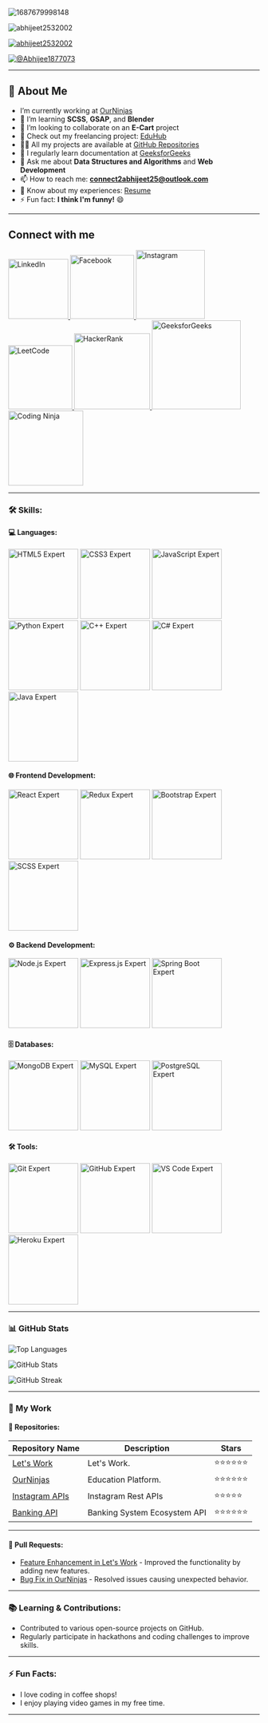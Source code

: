 ![1687679998148](https://github.com/user-attachments/assets/2655cff8-ef68-42bb-aed5-8f0e6c17843f)

<p align="left">
  <img src="https://komarev.com/ghpvc/?username=abhijeet2532002&label=Profile%20views&color=0e75b6&style=flat" alt="abhijeet2532002" />
</p>

<p align="left">
  <a href="https://github.com/ryo-ma/github-profile-trophy">
    <img src="https://github-profile-trophy.vercel.app/?username=abhijeet2532002" alt="abhijeet2532002" />
  </a>
</p>

<p align="left">
  <a href="https://x.com/Abhijee1877073" target="blank">
    <img src="https://img.shields.io/twitter/follow/Abhijee1877073?logo=twitter&style=for-the-badge" alt="@Abhijee1877073" />
  </a>
</p>

---

## 🔭 About Me
- I’m currently working at [OurNinjas](https://ninjasteam.vercel.app/)
- 🌱 I’m learning **SCSS**, **GSAP**, and **Blender**
- 👯 I’m looking to collaborate on an **E-Cart** project
- 🤝 Check out my freelancing project: [EduHub](https://github.com/abhijeet2532002/EduHub)
- 👨‍💻 All my projects are available at [GitHub Repositories](https://github.com/abhijeet2532002/?tab=repositories)
- 📝 I regularly learn documentation at [GeeksforGeeks](https://www.geeksforgeeks.org/)
- 💬 Ask me about **Data Structures and Algorithms** and **Web Development**
- 📫 How to reach me: **connect2abhijeet25@outlook.com**
- 📄 Know about my experiences: [Resume](https://drive.google.com/file/d/1vLwC0Xg-aUQeDY12zpiwlP8_h995xk4Q/view?usp=drive_link)
- ⚡ Fun fact: **I think I'm funny!** 😄

---


## Connect with me
<p align="left">
  <a href="https://www.linkedin.com/in/java-abhijeet/">
    <img src="https://img.shields.io/badge/LinkedIn-blue?style=flat-square&logo=linkedin&logoColor=white" alt="LinkedIn" width="120"/>
  </a>
  <a href="https://www.facebook.com/profile.php?id=100035690567591">
      <img src="https://img.shields.io/badge/Facebook-blue?style=flat-square&logo=facebook&logoColor=white" alt="Facebook" width="128"/>
  </a>
  <a href="https://www.instagram.com/abhijeet2532002/">
      <img src="https://img.shields.io/badge/Instagram-E4405F?style=flat-square&logo=instagram&logoColor=white" alt="Instagram" width="138"/>
  </a>
  <a href="https://leetcode.com/u/abhijeetkumar2532002/">
      <img src="https://img.shields.io/badge/LeetCode-FFA116?style=flat-square&logo=leetcode&logoColor=black" alt="LeetCode" width="128"/>
  </a>
  <a href="https://www.hackerrank.com/profile/abhijeetkumar251">
      <img src="https://img.shields.io/badge/HackerRank-2EC866?style=flat-square&logo=hackerrank&logoColor=white" alt="HackerRank" width="152"/>
  </a>
  <a href="https://www.geeksforgeeks.org/user/abhijeetkumar2532002/">
      <img src="https://img.shields.io/badge/GeeksforGeeks-0F9D58?style=flat-square&logo=geeksforgeeks&logoColor=white" alt="GeeksforGeeks" width="178"/>
  </a>
  <a href="https://www.codingninjas.com/">
    <img src="https://img.shields.io/badge/Coding%20Ninja-F57C00?style=flat-square&logo=codingninjas&logoColor=white" alt="Coding Ninja" width="150"/>
  </a>
</p>

---

### 🛠️ Skills:
#### 💻 Languages:
<p align="left">
  <img src="https://img.shields.io/badge/HTML5-Expert-orange" alt="HTML5 Expert"  width="140" />
  <img src="https://img.shields.io/badge/CSS3-Expert-orange" alt="CSS3 Expert"  width="140" />
  <img src="https://img.shields.io/badge/JavaScript-Expert-orange" alt="JavaScript Expert"  width="140" />
  <img src="https://img.shields.io/badge/Python-Expert-orange" alt="Python Expert"  width="140" />
  <img src="https://img.shields.io/badge/C++-Expert-orange" alt="C++ Expert"  width="140" />
  <img src="https://img.shields.io/badge/C%23-Expert-orange" alt="C# Expert"  width="140" />
  <img src="https://img.shields.io/badge/Java-Expert-orange" alt="Java Expert"  width="140" />
</p>

#### 🌐 Frontend Development:
<p align="left">
  <img src="https://img.shields.io/badge/React-Expert-orange" alt="React Expert"  width="140" />
  <img src="https://img.shields.io/badge/Redux-Expert-orange" alt="Redux Expert"  width="140" />
  <img src="https://img.shields.io/badge/Bootstrap-Expert-orange" alt="Bootstrap Expert"  width="140" />
  <img src="https://img.shields.io/badge/SCSS-Expert-orange" alt="SCSS Expert"  width="140" />
</p>

#### ⚙️ Backend Development:
<p align="left">
  <img src="https://img.shields.io/badge/Node.js-Expert-orange" alt="Node.js Expert"  width="140" />
  <img src="https://img.shields.io/badge/Express.js-Expert-orange" alt="Express.js Expert"  width="140" />
  <img src="https://img.shields.io/badge/Spring Boot-Expert-orange" alt="Spring Boot Expert"  width="140" />
</p>

#### 🗄️ Databases:
<p align="left">
  <img src="https://img.shields.io/badge/MongoDB-Expert-orange" alt="MongoDB Expert"  width="140" />
  <img src="https://img.shields.io/badge/MySQL-Expert-orange" alt="MySQL Expert"  width="140" />
  <img src="https://img.shields.io/badge/PostgreSQL-Expert-orange" alt="PostgreSQL Expert"  width="140" />
</p>

#### 🛠️ Tools:
<p align="left">
  <img src="https://img.shields.io/badge/Git-Expert-orange" alt="Git Expert"  width="140" />
  <img src="https://img.shields.io/badge/GitHub-Expert-orange" alt="GitHub Expert"  width="140" />
  <img src="https://img.shields.io/badge/VS Code-Expert-orange" alt="VS Code Expert"  width="140" />
  <img src="https://img.shields.io/badge/Heroku-Expert-orange" alt="Heroku Expert"  width="140" />
</p>

---

### 📊 GitHub Stats
<p align="left">
  <img src="https://github-readme-stats.vercel.app/api/top-langs?username=abhijeet2532002&show_icons=true&locale=en&layout=compact&theme=radical" alt="Top Languages" />
&nbsp;</p>

<p><img align="center" src="https://github-readme-stats.vercel.app/api?username=abhijeet2532002&show_icons=true&locale=en&theme=radical" alt="GitHub Stats" /></p>

<p>
  <img align="center" src="https://github-readme-streak-stats.herokuapp.com/?user=abhijeet2532002&theme=radical" alt="GitHub Streak" />
</p>

---

### 📝 My Work
#### 🚀 Repositories:
| Repository Name             | Description                                  | Stars |
|-----------------------------|----------------------------------------------|-------|
| [Let's Work](https://github.com/RaunakShrivastwa/letsWork/tree/abhi) | Let's Work.| ⭐️⭐️⭐️⭐️⭐️⭐️ |
| [OurNinjas](https://github.com/RaunakShrivastwa/ninjasteam/tree/abhi) | Education Platform.| ⭐️⭐️⭐️⭐️⭐️⭐️ |
| [Instagram APIs](https://github.com/abhijeet2532002/Social-media-API) | Instagram Rest APIs| ⭐️⭐️⭐️⭐️⭐ |
| [Banking API](https://github.com/abhijeet2532002/Banking-System) | Banking System Ecosystem API | ⭐️⭐️⭐️⭐️⭐️⭐️ |

---

#### 🔄 Pull Requests:
- [Feature Enhancement in Let's Work](https://github.com/RaunakShrivastwa/letsWork/commits/shubham) - Improved the functionality by adding new features.
- [Bug Fix in OurNinjas](https://github.com/RaunakShrivastwa/ninjasteam/commits/dev/) - Resolved issues causing unexpected behavior.

---

### 📚 Learning & Contributions:
- Contributed to various open-source projects on GitHub.
- Regularly participate in hackathons and coding challenges to improve skills.

---

### ⚡ Fun Facts:
- I love coding in coffee shops!
- I enjoy playing video games in my free time.

---

